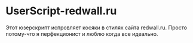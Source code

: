 # UserScript-redwall.ru
Этот юзерскрипт испровляет косяки в стилях сайта redwall.ru. Просто потому-что я перфекционист и люблю когда все идеально. 
